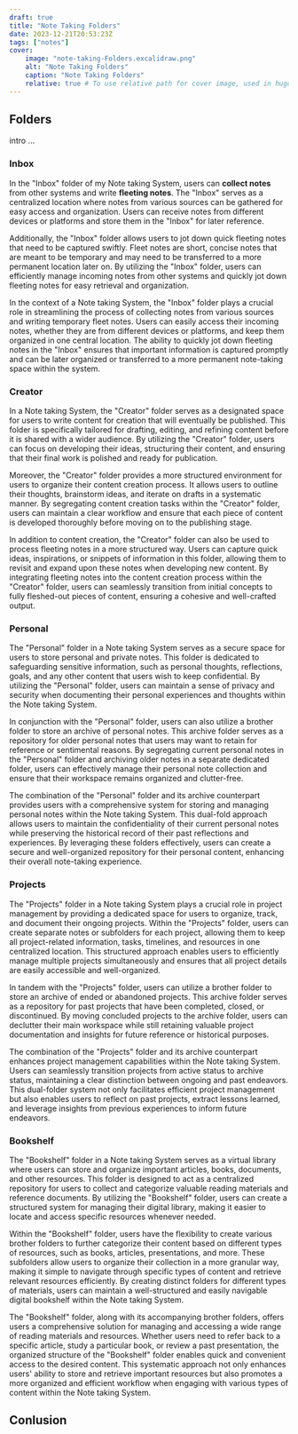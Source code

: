 ```yaml
---
draft: true
title: "Note Taking Folders"
date: 2023-12-21T20:53:23Z
tags: ["notes"]
cover:
    image: "note-taking-Folders.excalidraw.png"
    alt: "Note Taking Folders"
    caption: "Note Taking Folders"
    relative: true # To use relative path for cover image, used in hugo Page-bundles
---
```


## Folders

intro ...

### Inbox

In the "Inbox" folder of my Note taking System, users can **collect notes** from other systems and write **fleeting notes**. The "Inbox" serves as a centralized location where notes from various sources can be gathered for easy access and organization. Users can receive notes from different devices or platforms and store them in the "Inbox" for later reference.

Additionally, the "Inbox" folder allows users to jot down quick fleeting notes that need to be captured swiftly. Fleet notes are short, concise notes that are meant to be temporary and may need to be transferred to a more permanent location later on. By utilizing the "Inbox" folder, users can efficiently manage incoming notes from other systems and quickly jot down fleeting notes for easy retrieval and organization.

In the context of a Note taking System, the "Inbox" folder plays a crucial role in streamlining the process of collecting notes from various sources and writing temporary fleet notes. Users can easily access their incoming notes, whether they are from different devices or platforms, and keep them organized in one central location. The ability to quickly jot down fleeting notes in the "Inbox" ensures that important information is captured promptly and can be later organized or transferred to a more permanent note-taking space within the system.

### Creator

In a Note taking System, the "Creator" folder serves as a designated space for users to write content for creation that will eventually be published. This folder is specifically tailored for drafting, editing, and refining content before it is shared with a wider audience. By utilizing the "Creator" folder, users can focus on developing their ideas, structuring their content, and ensuring that their final work is polished and ready for publication.

Moreover, the "Creator" folder provides a more structured environment for users to organize their content creation process. It allows users to outline their thoughts, brainstorm ideas, and iterate on drafts in a systematic manner. By segregating content creation tasks within the "Creator" folder, users can maintain a clear workflow and ensure that each piece of content is developed thoroughly before moving on to the publishing stage.

In addition to content creation, the "Creator" folder can also be used to process fleeting notes in a more structured way. Users can capture quick ideas, inspirations, or snippets of information in this folder, allowing them to revisit and expand upon these notes when developing new content. By integrating fleeting notes into the content creation process within the "Creator" folder, users can seamlessly transition from initial concepts to fully fleshed-out pieces of content, ensuring a cohesive and well-crafted output.

### Personal

The "Personal" folder in a Note taking System serves as a secure space for users to store personal and private notes. This folder is dedicated to safeguarding sensitive information, such as personal thoughts, reflections, goals, and any other content that users wish to keep confidential. By utilizing the "Personal" folder, users can maintain a sense of privacy and security when documenting their personal experiences and thoughts within the Note taking System.

In conjunction with the "Personal" folder, users can also utilize a brother folder to store an archive of personal notes. This archive folder serves as a repository for older personal notes that users may want to retain for reference or sentimental reasons. By segregating current personal notes in the "Personal" folder and archiving older notes in a separate dedicated folder, users can effectively manage their personal note collection and ensure that their workspace remains organized and clutter-free.

The combination of the "Personal" folder and its archive counterpart provides users with a comprehensive system for storing and managing personal notes within the Note taking System. This dual-fold approach allows users to maintain the confidentiality of their current personal notes while preserving the historical record of their past reflections and experiences. By leveraging these folders effectively, users can create a secure and well-organized repository for their personal content, enhancing their overall note-taking experience.

### Projects

The "Projects" folder in a Note taking System plays a crucial role in project management by providing a dedicated space for users to organize, track, and document their ongoing projects. Within the "Projects" folder, users can create separate notes or subfolders for each project, allowing them to keep all project-related information, tasks, timelines, and resources in one centralized location. This structured approach enables users to efficiently manage multiple projects simultaneously and ensures that all project details are easily accessible and well-organized.

In tandem with the "Projects" folder, users can utilize a brother folder to store an archive of ended or abandoned projects. This archive folder serves as a repository for past projects that have been completed, closed, or discontinued. By moving concluded projects to the archive folder, users can declutter their main workspace while still retaining valuable project documentation and insights for future reference or historical purposes.

The combination of the "Projects" folder and its archive counterpart enhances project management capabilities within the Note taking System. Users can seamlessly transition projects from active status to archive status, maintaining a clear distinction between ongoing and past endeavors. This dual-folder system not only facilitates efficient project management but also enables users to reflect on past projects, extract lessons learned, and leverage insights from previous experiences to inform future endeavors.

### Bookshelf

The "Bookshelf" folder in a Note taking System serves as a virtual library where users can store and organize important articles, books, documents, and other resources. This folder is designed to act as a centralized repository for users to collect and categorize valuable reading materials and reference documents. By utilizing the "Bookshelf" folder, users can create a structured system for managing their digital library, making it easier to locate and access specific resources whenever needed.

Within the "Bookshelf" folder, users have the flexibility to create various brother folders to further categorize their content based on different types of resources, such as books, articles, presentations, and more. These subfolders allow users to organize their collection in a more granular way, making it simple to navigate through specific types of content and retrieve relevant resources efficiently. By creating distinct folders for different types of materials, users can maintain a well-structured and easily navigable digital bookshelf within the Note taking System.

The "Bookshelf" folder, along with its accompanying brother folders, offers users a comprehensive solution for managing and accessing a wide range of reading materials and resources. Whether users need to refer back to a specific article, study a particular book, or review a past presentation, the organized structure of the "Bookshelf" folder enables quick and convenient access to the desired content. This systematic approach not only enhances users' ability to store and retrieve important resources but also promotes a more organized and efficient workflow when engaging with various types of content within the Note taking System.

## Conlusion


